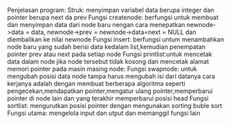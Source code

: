 Penjelasan program: 
Struk: menyimpan variabel data berupa integer dan pointer berupa next da prev 
Fungsi createnode: berfungsi untuk membuat dan menyimpan data dari node baru nengan cara 
menepatkan newnode->data = data, newnode->prev = newnode->data=next = NULL dan 
diembalikan ke nilai newnode 
Fungsi insert: berfungsi untum menambahkan node baru yang sudah berisi data kedalam 
list,kemudian penempatan pointer prev atau next pada setiap node 
Fungsi printlist:untuk mencetak data dalam node jika node tersebut tidak kosong dan mencetak 
alamat memori pointer pada masin masing node: 
Fungsi swapnode: untuk mengubah posisi data node tampa harus mengubah isi dari datanya cara 
kerjanya adalah dengan membuat berberapa algoritma seperti pengecekan,mendapatkan 
pointer,mengatur ulang pointer,memperbarui pointer di node lain dan yang terakhir memperbarui 
posisi head 
Fungsi sortlist: mengurutkan posisi pointer dengan mengunakan sorting buble sort 
Fungsi utama: mengelola input dan utput dan memanggil fungsi lain 
